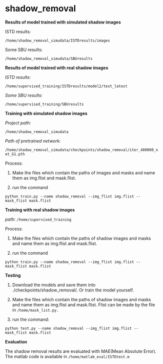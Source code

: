 # shadow_removal


**Results of model trained with simulated shadow images**

ISTD results: 

```/home/shadow_removal_simudata/ISTDresults/images```

Some SBU results:

```/home/shadow_removal_simudata/SBUresults```

**Results of model trained with real shadow images**

*ISTD results:*

```/home/supervised_training/ISTDresults/model2/test_latest```

*Some SBU results:*

```/home/supervised_training/SBUresults```


**Training with simulated shadow images** 

*Project path:*

```/home/shadow_removal_simudata```

*Path of pretrained network:*

```/home/shadow_removal_simudata/checkpoints/shadow_removal/iter_480000_net_G1.pth```

Process:

1. Make the files which contain the paths of images and masks and name them as img.flist and mask.flist.

2. run the command

```python train.py --name shadow_removal --img_flist img.flist --mask_flist mask.flist```

**Training with real shadow images**

*path:*
```/home/supervised_training```

Process:

1. Make the files which contain the paths of shadow images and masks and name them as img.flist and mask.flist.

2. run the command

```python train.py --name shadow_removal --img_flist img.flist --mask_flist mask.flist```

**Testing**

1. Download the models and save them into ./checkpoints/shadow_removal/. Or train the model yourself.

2. Make the files which contain the paths of shadow images and masks and name them as img.flist and mask.flist. Flist can be made by the file in ```/home/mask_list.py.```

3. run the command:

```python test.py --name shadow_removal --img_flist img.flist --mask_flist mask.flist```

**Evaluation**

The shadow removal results are evaluated with MAE(Mean Absolute Error). The matlab code is available in ```/home/matlab_eval/ISTDtest.m```



